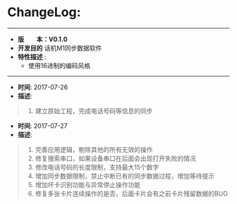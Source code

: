 # ChangeLog:
*****************************************************************************************
* **版　　本：V0.1.0**
* **开发目的** 话机M1同步数据软件
* **特性描述** :
	* 使用16进制的编码风格
*****************************************************************************************
* **时间**: 2017-07-26
* **描述**:
> 1. 建立原始工程，完成电话号码等信息的同步

* **时间**: 2017-07-27
* **描述**:
> 1. 完善应用逻辑，剔除其他的所有无效的操作
> 2. 修复搜索串口，如果设备串口在后面会出现打开失败的情况
> 3. 修改电话号码的长度限制，支持最大15个数字
> 4. 增加同步数据限制，禁止中断已有的同步数据过程，增加等待提示
> 5. 增加坏卡识别功能与异常停止操作功能
> 6. 修复多张卡片连续操作的是否，后面卡片会有之前卡片残留数据的BUG